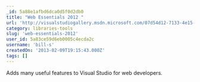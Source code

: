```yaml
---
_id: 5a88e1afbd6dca0d5f0d2db0
title: "Web Essentials 2012 "
url: 'http://visualstudiogallery.msdn.microsoft.com/07d54d12-7133-4e15-becb-6f451ea3bea6'
category: libraries-tools
slug: 'web-essentials-2012'
user_id: 5a83ce59d6eb0005c4ecda2c
username: 'bill-s'
createdOn: '2013-02-09T19:15:43.000Z'
tags: []
---
```


Adds many useful features to Visual Studio for web developers.
